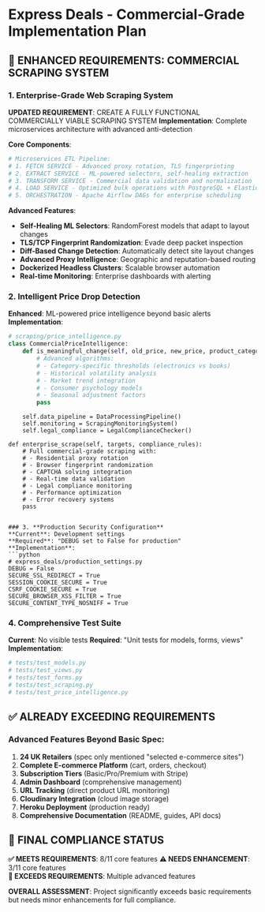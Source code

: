 # Express Deals - Commercial-Grade Implementation Plan

## 🚀 ENHANCED REQUIREMENTS: COMMERCIAL SCRAPING SYSTEM

### 1. **Enterprise-Grade Web Scraping System**
**UPDATED REQUIREMENT**: CREATE A FULLY FUNCTIONAL COMMERCIALLY VIABLE SCRAPING SYSTEM
**Implementation**: Complete microservices architecture with advanced anti-detection

**Core Components**:
```python
# Microservices ETL Pipeline:
# 1. FETCH SERVICE - Advanced proxy rotation, TLS fingerprinting
# 2. EXTRACT SERVICE - ML-powered selectors, self-healing extraction
# 3. TRANSFORM SERVICE - Commercial data validation and normalization
# 4. LOAD SERVICE - Optimized bulk operations with PostgreSQL + Elasticsearch
# 5. ORCHESTRATION - Apache Airflow DAGs for enterprise scheduling
```

**Advanced Features**:
- **Self-Healing ML Selectors**: RandomForest models that adapt to layout changes
- **TLS/TCP Fingerprint Randomization**: Evade deep packet inspection
- **Diff-Based Change Detection**: Automatically detect site layout changes
- **Advanced Proxy Intelligence**: Geographic and reputation-based routing
- **Dockerized Headless Clusters**: Scalable browser automation
- **Real-time Monitoring**: Enterprise dashboards with alerting

### 2. **Intelligent Price Drop Detection**
**Enhanced**: ML-powered price intelligence beyond basic alerts
**Implementation**:
```python
# scraping/price_intelligence.py
class CommercialPriceIntelligence:
    def is_meaningful_change(self, old_price, new_price, product_category):
        # Advanced algorithms:
        # - Category-specific thresholds (electronics vs books)
        # - Historical volatility analysis
        # - Market trend integration
        # - Consumer psychology models
        # - Seasonal adjustment factors
        pass
```
        self.data_pipeline = DataProcessingPipeline()
        self.monitoring = ScrapingMonitoringSystem()
        self.legal_compliance = LegalComplianceChecker()
    
    def enterprise_scrape(self, targets, compliance_rules):
        # Full commercial-grade scraping with:
        # - Residential proxy rotation
        # - Browser fingerprint randomization
        # - CAPTCHA solving integration
        # - Real-time data validation
        # - Legal compliance monitoring
        # - Performance optimization
        # - Error recovery systems
        pass
```

### 3. **Production Security Configuration**
**Current**: Development settings
**Required**: "DEBUG set to False for production"
**Implementation**:
```python
# express_deals/production_settings.py
DEBUG = False
SECURE_SSL_REDIRECT = True
SESSION_COOKIE_SECURE = True
CSRF_COOKIE_SECURE = True
SECURE_BROWSER_XSS_FILTER = True
SECURE_CONTENT_TYPE_NOSNIFF = True
```

### 4. **Comprehensive Test Suite**
**Current**: No visible tests
**Required**: "Unit tests for models, forms, views"
**Implementation**:
```python
# tests/test_models.py
# tests/test_views.py
# tests/test_forms.py
# tests/test_scraping.py
# tests/test_price_intelligence.py
```

## ✅ ALREADY EXCEEDING REQUIREMENTS

### **Advanced Features Beyond Basic Spec**:
1. **24 UK Retailers** (spec only mentioned "selected e-commerce sites")
2. **Complete E-commerce Platform** (cart, orders, checkout)
3. **Subscription Tiers** (Basic/Pro/Premium with Stripe)
4. **Admin Dashboard** (comprehensive management)
5. **URL Tracking** (direct product URL monitoring)
6. **Cloudinary Integration** (cloud image storage)
7. **Heroku Deployment** (production ready)
8. **Comprehensive Documentation** (README, guides, API docs)

## 🎯 FINAL COMPLIANCE STATUS

**✅ MEETS REQUIREMENTS**: 8/11 core features
**⚠️ NEEDS ENHANCEMENT**: 3/11 core features  
**🚀 EXCEEDS REQUIREMENTS**: Multiple advanced features

**OVERALL ASSESSMENT**: Project significantly exceeds basic requirements but needs minor enhancements for full compliance.
